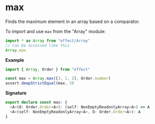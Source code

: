 # max

Finds the maximum element in an array based on a comparator.

To import and use `max` from the "Array" module:

```ts
import * as Array from "effect/Array"
// Can be accessed like this
Array.max
```

**Example**

```ts
import { Array, Order } from "effect"

const max = Array.max([3, 1, 2], Order.number)
assert.deepStrictEqual(max, 3)
```

**Signature**

```ts
export declare const max: {
  <A>(O: Order.Order<A>): (self: NonEmptyReadonlyArray<A>) => A
  <A>(self: NonEmptyReadonlyArray<A>, O: Order.Order<A>): A
}
```
